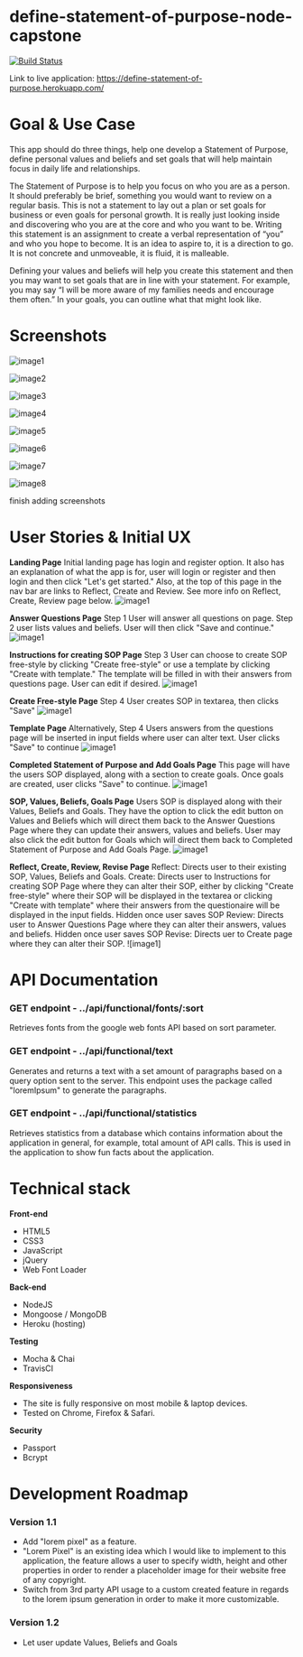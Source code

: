 # define-statement-of-purpose-node-capstone

[![Build Status](https://travis-ci.org/tobnys/webdev-toolkit-final-capstone.svg?branch=master)](https://travis-ci.org/tobnys/webdev-toolkit-final-capstone)

Link to live application: https://define-statement-of-purpose.herokuapp.com/

# Goal & Use Case

This app should do three things, help one develop a Statement of Purpose, define personal values and beliefs and set goals that will help maintain focus in daily life and relationships.

The Statement of Purpose is to help you focus on who you are as a person. It should preferably be brief, something you would want to review on a regular basis. This is not a statement to lay out a plan or set goals for business or even goals for personal growth. It is really just looking inside and discovering who you are at the core and who you want to be. Writing this statement is an assignment to create a verbal representation of “you” and who you hope to become. It is an idea to aspire to,  it is a direction to go. It is not concrete and unmoveable, it is fluid, it is malleable.

Defining your values and beliefs will help you create this statement and then you may want to set goals that are in line with your statement. For example, you may say “I will be more aware of my families needs and encourage them often.” In your goals, you can outline what that might look like.



# Screenshots
![image1](https://github.com/kimcheru18/define-statement-of-purpose-node-capstone/blob/master/github-images/landing-page.png)

![image2](https://github.com/kimcheru18/define-statement-of-purpose-node-capstone/blob/master/github-images/register-new-user-page.png)

![image3](https://github.com/kimcheru18/define-statement-of-purpose-node-capstone/blob/master/github-images/questions-page.png)

![image4](https://github.com/kimcheru18/define-statement-of-purpose-node-capstone/blob/master/github-images/instructions-to-create-sop.png)

![image5](https://github.com/kimcheru18/define-statement-of-purpose-node-capstone/blob/master/github-images/create-sop-freestyle-page.png)

![image6](https://github.com/kimcheru18/define-statement-of-purpose-node-capstone/blob/master/github-images/create-sop-template-page.png)

![image7](https://github.com/kimcheru18/define-statement-of-purpose-node-capstone/blob/master/github-images/set-goals-page.png)

![image8](https://github.com/kimcheru18/define-statement-of-purpose-node-capstone/blob/master/github-images/sop-values-beliefs-goals-final-page.png)

finish adding screenshots

# User Stories & Initial UX

**Landing Page**
Initial landing page has login and register option. It also has an explanation of what the app is for, user will login or register and then login and then click "Let's get started." Also, at the top of this page in the nav bar are links to Reflect, Create and Review. See more info on Reflect, Create, Review page below.
![image1](https://github.com/kimcheru18/define-statement-of-purpose-node-capstone/blob/master/wireframe-images/landing-page-image.png)

**Answer Questions Page**
Step 1 User will answer all questions on page. Step 2 user lists values and beliefs. User will then click "Save and continue."
![image1](https://github.com/kimcheru18/define-statement-of-purpose-node-capstone/blob/master/wireframe-images/answer-questions-image.png)

**Instructions for creating SOP Page**
Step 3 User can choose to create SOP free-style by clicking "Create free-style" or use a template by clicking "Create with template." The template will be filled in with their answers from questions page. User can edit if desired.
![image1](https://github.com/kimcheru18/define-statement-of-purpose-node-capstone/blob/master/wireframe-images/instructions-create-sop.png)

**Create Free-style Page**
Step 4 User creates SOP in textarea, then clicks "Save"
![image1](https://github.com/kimcheru18/define-statement-of-purpose-node-capstone/blob/master/wireframe-images/create-free-style-image.png)

**Template Page**
Alternatively, Step 4 Users answers from the questions page will be inserted in input fields where user can alter text. User clicks "Save" to continue
![image1](https://github.com/kimcheru18/define-statement-of-purpose-node-capstone/blob/master/wireframe-images/template-image.png)

**Completed Statement of Purpose and Add Goals Page**
This page will have the users SOP displayed, along with a section to create goals. Once goals are created, user clicks "Save" to continue.
![image1](https://github.com/kimcheru18/define-statement-of-purpose-node-capstone/blob/master/wireframe-images/set-goals-page.png)

**SOP, Values, Beliefs, Goals Page**
Users SOP is displayed along with their Values, Beliefs and Goals. They have the option to click the edit button on Values and Beliefs which will direct them back to the Answer Questions Page where they can update their answers, values and beliefs. User may also click the edit button for Goals which will direct them back to Completed Statement of Purpose and Add Goals Page.
![image1](https://github.com/kimcheru18/define-statement-of-purpose-node-capstone/blob/master/wireframe-images/sop-values-beliefs-goals-final-page.png)

**Reflect, Create, Review, Revise Page**
Reflect: Directs user to their existing SOP, Values, Beliefs and Goals.
Create: Directs user to Instructions for creating SOP Page where they can alter their SOP, either by clicking "Create free-style" where their SOP will be displayed in the textarea or clicking "Create with template" where their answers from the questionaire will be displayed in the input fields. Hidden once user saves SOP
Review: Directs user to Answer Questions Page where they can alter their answers, values and beliefs. Hidden once user saves SOP
Revise: Directs uer to Create page where they can alter their SOP.
![image1]


# API Documentation
### GET endpoint - ../api/functional/fonts/:sort
Retrieves fonts from the google web fonts API based on sort parameter.

### GET endpoint - ../api/functional/text
Generates and returns a text with a set amount of paragraphs based on a query option sent to the server. This endpoint uses the package called "loremIpsum" to generate the paragraphs.

### GET endpoint - ../api/functional/statistics
Retrieves statistics from a database which contains information about the application in general, for example, total amount of API calls. This is used in the application to show fun facts about the application.

# Technical stack

**Front-end**
 * HTML5
 * CSS3
 * JavaScript
 * jQuery
 * Web Font Loader

**Back-end**
 * NodeJS
 * Mongoose / MongoDB
 * Heroku (hosting)

**Testing**
 * Mocha & Chai
 * TravisCI

**Responsiveness**
 * The site is fully responsive on most mobile & laptop devices.
 * Tested on Chrome, Firefox & Safari.

**Security**
 * Passport
 * Bcrypt

# Development Roadmap

### Version 1.1
 * Add "lorem pixel" as a feature.
 * "Lorem Pixel" is an existing idea which I would like to implement to this application, the feature allows a user to specify width, height and other properties in order to render a placeholder image for their website free of any copyright.
 * Switch from 3rd party API usage to a custom created feature in regards to the lorem ipsum generation in order to make it more customizable.

### Version 1.2
 * Let user update Values, Beliefs and Goals
